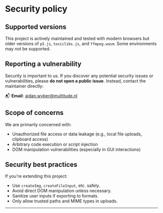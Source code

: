 # Security policy

## Supported versions

This project is actively maintained and tested with modern browsers but older versions of `p5.js`, `toxiclibs.js`, and `ffmpeg.wasm`. Some environments may not be supported.

## Reporting a vulnerability

Security is important to us. If you discover any potential security issues or vulnerabilities, please **do not open a public issue**. Instead, contact the maintainer directly:

📬 **Email**: [aidan.wyber@multitude.nl](mailto:aidan.wyber@multitude.nl?subject=p5BrandLab%20security)

## Scope of concerns

We are primarily concerned with:

- Unauthorized file access or data leakage (e.g., local file uploads, clipboard access)
- Arbitrary code execution or script injection
- DOM manipulation vulnerabilities (especially in GUI interactions)

## Security best practices

If you're extending this project:
- Use `createImg`, `createFileInput`, etc. safely.
- Avoid direct DOM manipulation unless necessary.
- Sanitize user inputs if exporting to formats.
- Only allow trusted paths and MIME types in uploads.

---

